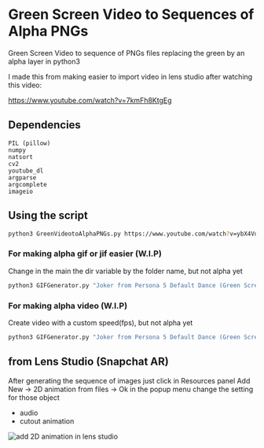 # Green Screen Video to Sequences of Alpha PNGs

Green Screen Video to sequence of PNGs files replacing the green by an alpha layer in python3

I made this from making easier to import video in lens studio after watching this video:

https://www.youtube.com/watch?v=7kmFh8KtgEg

## Dependencies

    PIL (pillow)
    numpy
    natsort
    cv2
    youtube_dl
    argparse
    argcomplete
    imageio

## Using the script

```bash
python3 GreenVideotoAlphaPNGs.py https://www.youtube.com/watch?v=ybX4VuArZOQ
```

### For making alpha gif or jif easier (W.I.P)
Change in the main the dir variable by the folder name, but not alpha yet

```bash
python3 GIFGenerator.py "Joker from Persona 5 Default Dance (Green Screen)-ybX4VuArZOQ_alpha"
```

### For making alpha video (W.I.P)
Create video with a custom speed(fps), but not alpha yet

```bash
python3 GIFGenerator.py "Joker from Persona 5 Default Dance (Green Screen)-ybX4VuArZOQ_alpha" --fps 24
```

## from Lens Studio (Snapchat AR) 

After generating the sequence of images just click in Resources panel
Add New -> 2D animation from files -> Ok in the popup menu
change the setting for those object
- audio
- cutout animation

![add 2D animation in lens studio](https://raw.githubusercontent.com/antoinebou13/GreenScreenVideotoAlphaPNGs/master/images/addanim.jpg "add 2D animation")
